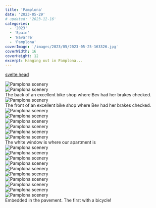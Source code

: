 ```yaml
---
title: 'Pamplona'
date: '2023-05-29'
# updated: '2023-12-16'
categories:
  - '2023'
  - 'Spain'
  - 'Navarre'
  - 'Pamplona'
coverImage: '/images/2023/05/2023-05-25-163326.jpg'
coverWidth: 16
coverHeight: 12
excerpt: Hanging out in Pamplona...
---
```


<svelte:head>

<title>
Pamplona
</title>
</svelte:head>

<section class="card">   
    <img alt="Pamplona scenery" src="/images/2023/05/2023-05-25-150522.jpg" />     
</section>
<section class="card">   
    <img alt="Pamplona scenery" src="/images/2023/05/2023-05-28-171303.jpg" />  
    <div class="caption">The back of an excellent bike shop where Bev had her brakes checked.</div>
</section>
<section class="card">   
    <img alt="Pamplona scenery" src="/images/2023/05/phone/20230527_2051.jpg" />  
    <div class="caption">The front of an excellent bike shop where Bev had her brakes checked.</div>
</section>
<section class="card">   
    <img alt="Pamplona scenery" src="/images/2023/05/2023-05-25-150646.jpg" />     
</section>
<section class="card">   
    <img alt="Pamplona scenery" src="/images/2023/05/2023-05-25-163202.jpg" />     
</section>
<section class="card">   
    <img alt="Pamplona scenery" src="/images/2023/05/2023-05-25-172747.jpg" />     
</section>
<section class="card">   
    <img alt="Pamplona scenery" src="/images/2023/05/2023-05-25-171538.jpg" />     
</section>
<section class="card">   
    <img alt="Pamplona scenery" src="/images/2023/05/2023-05-25-163326.jpg" />  
</section>
<section class="card">   
    <img alt="Pamplona scenery" src="/images/2023/05/2023-05-25-174523.jpg" /> 
    <div class="caption">The white window is where our apartment is</div> 
</section>
<section class="card">   
    <img alt="Pamplona scenery" src="/images/2023/05/2023-05-27-194907.jpg" /> 
</section>
<section class="card">   
    <img alt="Pamplona scenery" src="/images/2023/05/2023-05-28-145054.jpg" /> 
</section>
<section class="card">   
    <img alt="Pamplona scenery" src="/images/2023/05/2023-05-28-144722.jpg" /> 
</section>
<section class="card">   
    <img alt="Pamplona scenery" src="/images/2023/05/2023-05-28-155633.jpg" /> 
</section>
<section class="card">   
    <img alt="Pamplona scenery" src="/images/2023/05/2023-05-28-165657.jpg" /> 
</section>
<section class="card">   
    <img alt="Pamplona scenery" src="/images/2023/05/2023-05-28-170807.jpg" /> 
</section>
<section class="card">   
    <img alt="Pamplona scenery" src="/images/2023/05/2023-05-29-141235.jpg" /> 
</section>
<section class="card">   
    <img alt="Pamplona scenery" src="/images/2023/05/2023-05-29-142943.jpg" /> 
</section>
<section class="card">   
    <img alt="Pamplona scenery" src="/images/2023/05/2023-05-29-143907.jpg" /> 
</section>
<section class="card">   
    <img alt="Pamplona scenery" src="/images/2023/05/2023-05-29-140554.jpg" /> 
    <div class="caption">Embedded in the pavement. The first with a bicycle!</div>
</section>
